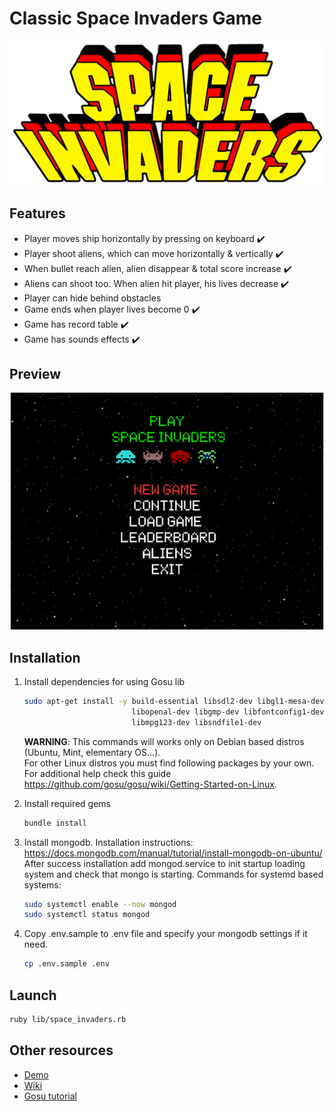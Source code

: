 # Classic Space Invaders Game

<p align="center">
  <img alt="logo" src="./doc/logo.png">
</p>

## Features

- Player moves ship horizontally by pressing on keyboard :heavy_check_mark:
- Player shoot aliens, which can move horizontally & vertically :heavy_check_mark:
- When bullet reach alien, alien disappear & total score increase :heavy_check_mark:
- Aliens can shoot too. When alien hit player, his lives decrease :heavy_check_mark:
- Player can hide behind obstacles
- Game ends when player lives become 0 :heavy_check_mark:
- Game has record table :heavy_check_mark:
- Game has sounds effects :heavy_check_mark:

## Preview

![Game preview](./doc/preview.gif)

## Installation

1. Install dependencies for using Gosu lib

    ```sh
    sudo apt-get install -y build-essential libsdl2-dev libgl1-mesa-dev \
                            libopenal-dev libgmp-dev libfontconfig1-dev \
                            libmpg123-dev libsndfile1-dev
    ```

    __WARNING__: This commands will works only on Debian
    based distros (Ubuntu, Mint, elementary OS...).<br>
    For other Linux distros you must find following packages
    by your own. For additional help check this guide <https://github.com/gosu/gosu/wiki/Getting-Started-on-Linux>.

2. Install required gems

    ```sh
    bundle install
    ```

3. Install mongodb. Installation instructions: <https://docs.mongodb.com/manual/tutorial/install-mongodb-on-ubuntu/><br>
   After success installation add mongod.service to init startup loading system and check
   that mongo is starting. Commands for systemd based systems:

    ```sh
    sudo systemctl enable --now mongod
    sudo systemctl status mongod
    ```

5. Copy .env.sample to .env file and specify your mongodb settings if it need.

    ```sh
    cp .env.sample .env
    ```

## Launch

```sh
ruby lib/space_invaders.rb
```

## Other resources

- [Demo](https://www.youtube.com/watch?v=MU4psw3ccUI)
- [Wiki](https://ru.wikipedia.org/wiki/Space_Invaders)
- [Gosu tutorial](https://leanpub.com/developing-games-with-ruby/read)
